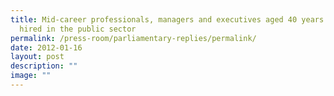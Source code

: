 ```yaml
---
title: Mid‑career professionals, managers and executives aged 40 years and above
  hired in the public sector
permalink: /press-room/parliamentary-replies/permalink/
date: 2012-01-16
layout: post
description: ""
image: ""
---
```

